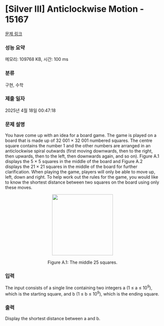 # [Silver III] Anticlockwise Motion - 15167 

[문제 링크](https://www.acmicpc.net/problem/15167) 

### 성능 요약

메모리: 109768 KB, 시간: 100 ms

### 분류

구현, 수학

### 제출 일자

2025년 4월 18일 00:47:18

### 문제 설명

<p>You have come up with an idea for a board game. The game is played on a board that is made up of 32 001 × 32 001 numbered squares. The centre square contains the number 1 and the other numbers are arranged in an anticlockwise spiral outwards (first moving downwards, then to the right, then upwards, then to the left, then downwards again, and so on). Figure A.1 displays the 5 × 5 squares in the middle of the board and Figure A.2 displays the 21 × 21 squares in the middle of the board for further clarification. When playing the game, players will only be able to move up, left, down and right. To help work out the rules for the game, you would like to know the shortest distance between two squares on the board using only these moves.</p>

<p style="text-align:center"><img alt="" src="https://onlinejudgeimages.s3-ap-northeast-1.amazonaws.com/problem/15167/1.png" style="height:199px; width:198px"></p>

<p style="text-align:center">Figure A.1: The middle 25 squares.</p>

### 입력 

 <p>The input consists of a single line containing two integers a (1 ≤ a ≤ 10<sup>9</sup>), which is the starting square, and b (1 ≤ b ≤ 10<sup>9</sup>), which is the ending square.</p>

### 출력 

 <p>Display the shortest distance between a and b.</p>

